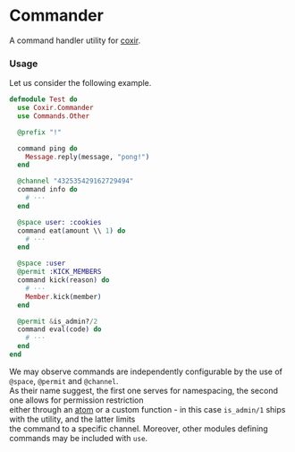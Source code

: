 # Commander

A command handler utility for [coxir](https://github.com/satom99/coxir).

### Usage

Let us consider the following example.

```elixir
defmodule Test do
  use Coxir.Commander
  use Commands.Other

  @prefix "!"

  command ping do
    Message.reply(message, "pong!")
  end

  @channel "432535429162729494"
  command info do
    # ···
  end

  @space user: :cookies
  command eat(amount \\ 1) do
    # ···
  end

  @space :user
  @permit :KICK_MEMBERS
  command kick(reason) do
    # ···
    Member.kick(member)
  end

  @permit &is_admin?/2
  command eval(code) do
    # ···
  end
end
```

We may observe commands are independently configurable
by the use of `@space`, `@permit` and `@channel`. \
As their name suggest, the first one serves for namespacing,
the second one allows for permission restriction \
either through an [atom](https://github.com/satom99/coxir_commander/blob/master/lib/commander/utils.ex#L4)
or a custom function - in this case `is_admin/1` ships
with the utility, and the latter limits \
the command to a specific channel.
Moreover, other modules defining commands may be included with `use`.
